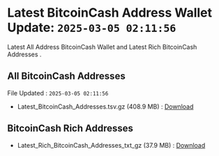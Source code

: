 # Latest BitcoinCash Address Wallet Update: `2025-03-05 02:11:56`

Latest All Address BitcoinCash Wallet and Latest Rich BitcoinCash Addresses .

## All BitcoinCash Addresses

File Updated : `2025-03-05 02:11:56`

- Latest_BitcoinCash_Addresses.tsv.gz (408.9 MB) : [Download](https://github.com/Pymmdrza/Rich-Address-Wallet/releases/tag/BitcoinCash)

## BitcoinCash Rich Addresses

- Latest_Rich_BitcoinCash_Addresses_txt_gz (37.9 MB) : [Download](https://github.com/Pymmdrza/Rich-Address-Wallet/releases/tag/BitcoinCash)

